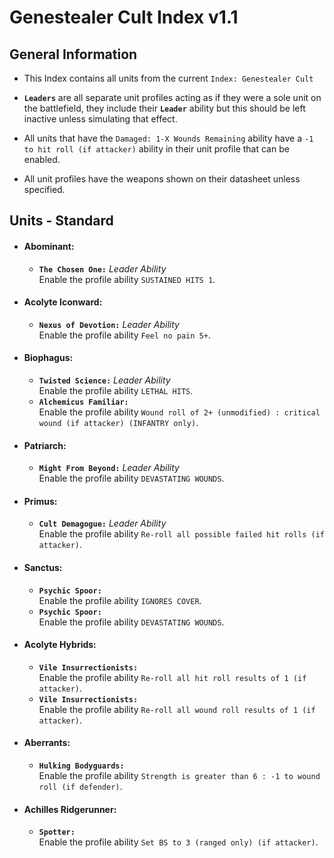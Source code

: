 # Genestealer Cult Index v1.1
## General Information
* This Index contains all units from the current `Index: Genestealer Cult`
  
* **`Leaders`** are all separate unit profiles acting as if they were a sole unit on the battlefield, they include their **`Leader`** ability but this should be left inactive unless simulating that effect.
  
* All units that have the `Damaged: 1-X Wounds Remaining` ability have a `-1 to hit roll (if attacker)` ability in their unit profile that can be enabled.
  
* All unit profiles have the weapons shown on their datasheet unless specified.
    
## Units - Standard

* #### Abominant:
  * **`The Chosen One:`** *Leader Ability* <br> Enable the profile ability `SUSTAINED HITS 1`.

* #### Acolyte Iconward:
  * **`Nexus of Devotion:`** *Leader Ability* <br> Enable the profile ability `Feel no pain 5+`.

* #### Biophagus:
  * **`Twisted Science:`** *Leader Ability* <br> Enable the profile ability `LETHAL HITS`.
  * **`Alchemicus Familiar:`** <br> Enable the profile ability `Wound roll of 2+ (unmodified) : critical wound (if attacker) (INFANTRY only)`.

* #### Patriarch:
  * **`Might From Beyond:`** *Leader Ability* <br> Enable the profile ability `DEVASTATING WOUNDS`.

* #### Primus:
  * **`Cult Demagogue:`** *Leader Ability* <br> Enable the profile ability `Re-roll all possible failed hit rolls (if attacker)`.

* #### Sanctus:
  * **`Psychic Spoor:`** <br> Enable the profile ability `IGNORES COVER`.
  * **`Psychic Spoor:`** <br> Enable the profile ability `DEVASTATING WOUNDS`.

* #### Acolyte Hybrids:
  * **`Vile Insurrectionists:`** <br> Enable the profile ability `Re-roll all hit roll results of 1 (if attacker)`.
  * **`Vile Insurrectionists:`** <br> Enable the profile ability `Re-roll all wound roll results of 1 (if attacker)`.

* #### Aberrants:
  * **`Hulking Bodyguards:`** <br> Enable the profile ability `Strength is greater than 6 : -1 to wound roll (if defender)`.

* #### Achilles Ridgerunner:
  * **`Spotter:`** <br> Enable the profile ability `Set BS to 3 (ranged only) (if attacker)`.